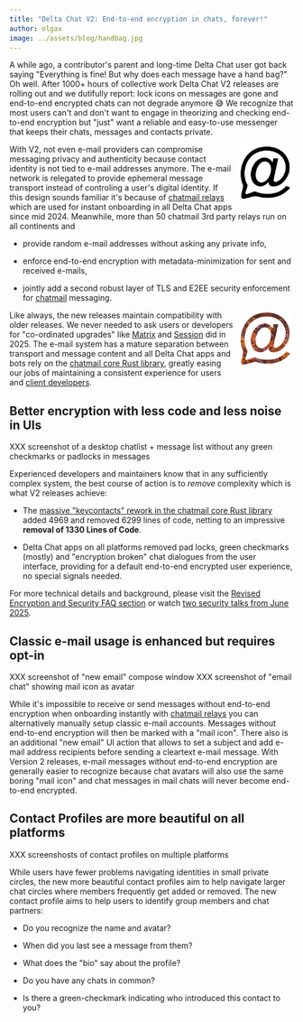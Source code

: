 ```yaml
---
title: "Delta Chat V2: End-to-end encryption in chats, forever!"
author: olgax
image: ../assets/blog/handbag.jpg
---
```


A while ago, a contributor's parent and long-time Delta Chat user 
got back saying "Everything is fine! But why does each message have a hand bag?" 
Oh well. After 1000+ hours of collective work Delta Chat V2 releases are rolling out
and we dutifully report: lock icons on messages are gone 
and end-to-end encrypted chats can not degrade anymore 😅
We recognize that most users can't and don't want to engage in theorizing and checking end-to-end encryption
but "just" want a reliable and easy-to-use messenger that keeps their chats, messages and contacts private. 

<a href="https://chatmail.at">
<img src="../assets/logos/chatmail.png" style="width:100px; float:right; clear:both; margin-left:.5em; margin-bottom:.2em;" />
</a>

With V2, not even e-mail providers can compromise messaging privacy and authenticity 
because contact identity is not tied to e-mail addresses anymore. 
The e-mail network is relegated to provide ephemeral message transport 
instead of controling a user's digital identity. 
If this design sounds familiar it's because of [chatmail relays](https://chatmail.at/relays)
which are used for instant onboarding in all Delta Chat apps since mid 2024. 
Meanwhile, more than 50 chatmail 3rd party relays run on all continents and 

- provide random e-mail addresses without asking any private info, 

- enforce end-to-end encryption with metadata-minimization for sent and received e-mails, 

- jointly add a second robust layer of TLS and E2EE security enforcement
  for [chatmail](https://chatmail.at) messaging. 

<a href="http://github.com/chatmail/core/blob/main/README.md">
<img src="../assets/logos/core-rust-logo.png" style="width:100px; float:right; clear:both; margin-left:.5em; margin-bottom:.2em;" />
</a>

Like always, the new releases maintain compatibility with older releases. 
We never needed to ask users or developers for "co-ordinated upgrades" 
like [Matrix](https://matrix.org/blog/2025/07/security-predisclosure/) 
and [Session](https://getsession.org/blog/groups-v2-how-to-upgrade) did in 2025. 
The e-mail system has a mature separation between transport and message content 
and all Delta Chat apps and bots rely on the 
[chatmail core Rust library](https://github.com/chatmail/core/blob/main/README.md),
greatly easing our jobs of maintaining a consistent experience for users and 
[client developers](https://chatmail.at/clients).


## Better encryption with less code and less noise in UIs

XXX screenshot of a desktop chatlist + message list without any green checkmarks or padlocks in messages 

Experienced developers and maintainers know 
that in any sufficiently complex system, 
the best course of action is to *remove* complexity which is what V2 releases achieve: 

- The [massive "keycontacts" rework in the chatmail core Rust library](https://github.com/chatmail/core/pull/6796) 
  added 4969 and removed 6299 lines of code, netting to an impressive **removal of 1330 Lines of Code**. 

- Delta Chat apps on all platforms removed pad locks, green checkmarks (mostly) 
  and "encryption broken" chat dialogues from the user interface, 
  providing for a default end-to-end encrypted user experience, no special signals needed. 

For more technical details and background, 
please visit the [Revised Encryption and Security FAQ section](help#encryption-and-security)
or watch [two security talks from June 2025](https://chaos.social/@delta/114794093068029745). 


## Classic e-mail usage is enhanced but requires opt-in 

XXX screenshot of "new email" compose window 
XXX screenshot of "email chat" showing mail icon as avatar

While it's impossible 
to receive or send messages without end-to-end encryption
when onboarding instantly with [chatmail relays](https://chatmail.at/relays)
you can alternatively manually setup classic e-mail accounts. 
Messages without end-to-end encryption will then be marked with a "mail icon". 
There also is an additional "new email" UI action 
that allows to set a subject and add e-mail address recipients
before sending a cleartext e-mail message. 
With Version 2 releases, e-mail messages without end-to-end encryption 
are generally easier to recognize because chat avatars will also use the same boring "mail icon"
and chat messages in mail chats will never become end-to-end encrypted. 


## Contact Profiles are more beautiful on all platforms

XXX screenshosts of contact profiles on multiple platforms 

While users have fewer problems navigating identities in small private circles,
the new more beautiful contact profiles aim to help navigate larger chat circles 
where members frequently get added or removed. 
The new contact profile aims to help users 
to identify group members and chat partners: 

- Do you recognize the name and avatar? 

- When did you last see a message from them? 

- What does the "bio" say about the profile? 

- Do you have any chats in common? 

- Is there a green-checkmark indicating who introduced this contact to you? 

